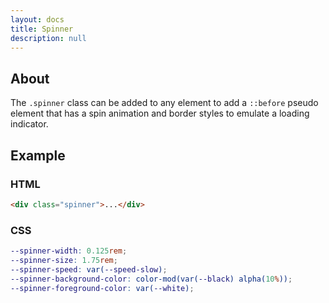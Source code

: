 ```yaml
---
layout: docs
title: Spinner
description: null
---
```


## About

The `.spinner` class can be added to any element to add a `::before` pseudo element that has a spin animation and border styles to emulate a loading indicator.

## Example

<div class="max-width-xxs">
  <div class="media media-1 spinner"></div>
</div>

### HTML

```html
<div class="spinner">...</div>
```

### CSS

```scss
--spinner-width: 0.125rem;
--spinner-size: 1.75rem;
--spinner-speed: var(--speed-slow);
--spinner-background-color: color-mod(var(--black) alpha(10%));
--spinner-foreground-color: var(--white);
```
